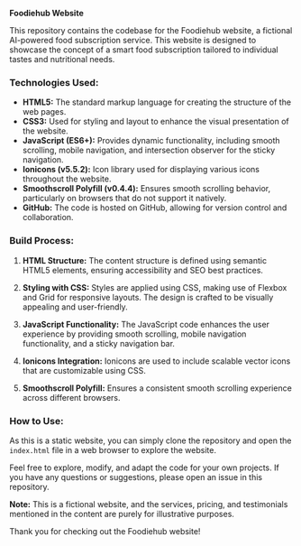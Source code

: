 **Foodiehub Website**

This repository contains the codebase for the Foodiehub website, a fictional AI-powered food subscription service. This website is designed to showcase the concept of a smart food subscription tailored to individual tastes and nutritional needs.

### Technologies Used:

- **HTML5:** The standard markup language for creating the structure of the web pages.
- **CSS3:** Used for styling and layout to enhance the visual presentation of the website.
- **JavaScript (ES6+):** Provides dynamic functionality, including smooth scrolling, mobile navigation, and intersection observer for the sticky navigation.
- **Ionicons (v5.5.2):** Icon library used for displaying various icons throughout the website.
- **Smoothscroll Polyfill (v0.4.4):** Ensures smooth scrolling behavior, particularly on browsers that do not support it natively.
- **GitHub:** The code is hosted on GitHub, allowing for version control and collaboration.

### Build Process:

1. **HTML Structure:** The content structure is defined using semantic HTML5 elements, ensuring accessibility and SEO best practices.

2. **Styling with CSS:** Styles are applied using CSS, making use of Flexbox and Grid for responsive layouts. The design is crafted to be visually appealing and user-friendly.

3. **JavaScript Functionality:** The JavaScript code enhances the user experience by providing smooth scrolling, mobile navigation functionality, and a sticky navigation bar.

4. **Ionicons Integration:** Ionicons are used to include scalable vector icons that are customizable using CSS.

5. **Smoothscroll Polyfill:** Ensures a consistent smooth scrolling experience across different browsers.

### How to Use:

As this is a static website, you can simply clone the repository and open the `index.html` file in a web browser to explore the website.

Feel free to explore, modify, and adapt the code for your own projects. If you have any questions or suggestions, please open an issue in this repository.

**Note:** This is a fictional website, and the services, pricing, and testimonials mentioned in the content are purely for illustrative purposes.

Thank you for checking out the Foodiehub website!
